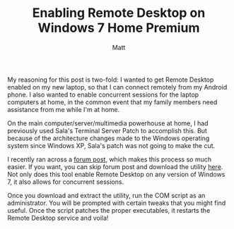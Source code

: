 ﻿---
title: Enabling Remote Desktop on Windows 7 Home Premium
author: Matt
layout: post
permalink: /2010/03/enabling-remote-desktop-on-windows-7-home-premium/
categories:
  - Miscellaneous
tags:
  - tutorial
---

My reasoning for this post is two-fold: I wanted to get Remote Desktop enabled on my new laptop, so that I can connect remotely from my Android phone. I also wanted to enable concurrent sessions for the laptop computers at home, in the common event that my family members need assistance from me while I'm at home.

On the main computer/server/multimedia powerhouse at home, I had previously used Sala's Terminal Server Patch to accomplish this. But because of the architecture changes made to the Windows operating system since Windows XP, Sala's patch was not going to make the cut.

I recently ran across a [forum post][1], which makes this process so much easier. If you want, you can skip forum post and download the utility [here][2]. Not only does this tool enable Remote Desktop on any version of Windows 7, it also allows for concurrent sessions.

 [1]: http://thegreenbutton.com/forums/t/79427.aspx?PageIndex=1
 [2]: http://www.mediafire.com/file/hzz2l5mznzm/Concurrent_RDP_Win7_RTM_patcher_v1.1.zip

Once you download and extract the utility, run the COM script as an administrator. You will be prompted with certain tweaks that you might find useful. Once the script patches the proper executables, it restarts the Remote Desktop service and voila!